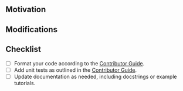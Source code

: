 <!-- Thank you for your contribution! We appreciate it. The following guidelines will help improve your pull request and facilitate feedback. If anything is unclear, don't hesitate to submit your pull request and ask the maintainers for assistance. -->

## Motivation

<!-- Explain the purpose of this PR and the goals it aims to achieve. -->

## Modifications

<!-- Describe the changes made in this PR. -->

## Checklist

- [ ] Format your code according to the [Contributor Guide](https://github.com/sgl-project/sglang/blob/main/docs/references/contribution_guide.md).
- [ ] Add unit tests as outlined in the [Contributor Guide](https://github.com/sgl-project/sglang/blob/main/docs/references/contribution_guide.md).
- [ ] Update documentation as needed, including docstrings or example tutorials.
